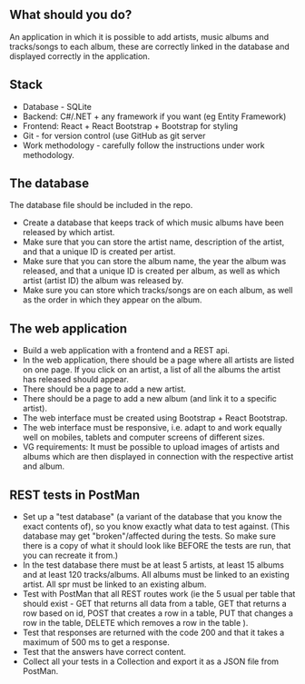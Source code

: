 ## What should you do?
An application in which it is possible to add artists, music albums and tracks/songs to each album, these are correctly linked in the database and displayed correctly in the application.

## Stack
- Database - SQLite
- Backend: C#/.NET + any framework if you want (eg Entity Framework)
- Frontend: React + React Bootstrap + Bootstrap for styling
- Git - for version control (use GitHub as git server
- Work methodology - carefully follow the instructions under work methodology.

## The database
The database file should be included in the repo.
- Create a database that keeps track of which music albums have been released by which artist.
- Make sure that you can store the artist name, description of the artist, and that a unique ID is created per artist.
- Make sure that you can store the album name, the year the album was released, and that a unique ID is created per album, as well as which artist (artist ID) the album was released by.
- Make sure you can store which tracks/songs are on each album, as well as the order in which they appear on the album.

## The web application
- Build a web application with a frontend and a REST api.
- In the web application, there should be a page where all artists are listed on one page. If you click on an artist, a list of all the albums the artist has released should appear.
- There should be a page to add a new artist.
- There should be a page to add a new album (and link it to a specific artist).
- The web interface must be created using Bootstrap + React Bootstrap.
- The web interface must be responsive, i.e. adapt to and work equally well on mobiles, tablets and computer screens of different sizes.
- VG requirements: It must be possible to upload images of artists and albums which are then displayed in connection with the respective artist and album.

## REST tests in PostMan
- Set up a "test database" (a variant of the database that you know the exact contents of), so you know exactly what data to test against. (This database may get "broken"/affected during the tests. So make sure there is a copy of what it should look like BEFORE the tests are run, that you can recreate it from.)
- In the test database there must be at least 5 artists, at least 15 albums and at least 120 tracks/albums. All albums must be linked to an existing artist. All spr must be linked to an existing album.
- Test with PostMan that all REST routes work (ie the 5 usual per table that should exist - GET that returns all data from a table, GET that returns a row based on id, POST that creates a row in a table, PUT that changes a row in the table, DELETE which removes a row in the table ).
- Test that responses are returned with the code 200 and that it takes a maximum of 500 ms to get a response.
- Test that the answers have correct content.
- Collect all your tests in a Collection and export it as a JSON file from PostMan.